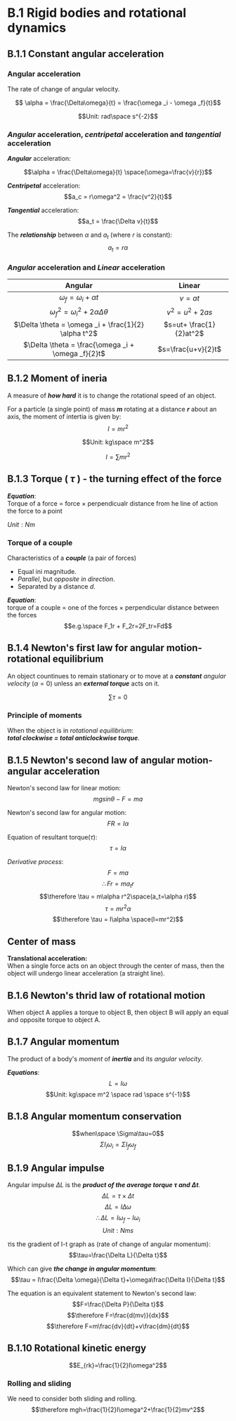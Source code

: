 # B.1 Rigid bodies and rotational dynamics
## B.1.1 Constant angular acceleration  
### Angular acceleration
The rate of change of angular velocity.  

$$ \alpha = \frac{\Delta\omega}{t} = \frac{\omega _i - \omega _f}{t}$$

$$Unit: rad\space s^{-2}$$

### ***Angular*** acceleration, ***centripetal*** acceleration and ***tangential*** acceleration


***Angular*** acceleration:

$$\alpha = \frac{\Delta\omega}{t} \space(\omega=\frac{v}{r})$$  

***Centripetal*** acceleration:   
$$a_c = r\omega^2 = \frac{v^2}{t}$$  

***Tangential*** acceleration:
$$a_t = \frac{\Delta v}{t}$$

The ***relationship*** between $\alpha$ and $a_t$ (where $r$ is constant):
$$a_t = r\alpha$$


### ***Angular*** acceleration and ***Linear*** acceleration


|Angular|Linear|
|:---:|:---:|
|$\omega _f = \omega _i + \alpha t$|$v=at$|
|$\omega _f^2 = \omega_i^2 + 2\alpha \Delta \theta$|$v^2=u^2+2as$|
|$\Delta \theta = \omega _i + \frac{1}{2} \alpha t^2$|$s=ut+ \frac{1}{2}at^2$|
|$\Delta \theta = \frac{\omega _i + \omega _f}{2}t$|$s=\frac{u+v}{2}t$|


## B.1.2 Moment of ineria
A measure of ***how hard*** it is to change the rotational speed of an object.  

For a particle (a single point) of mass ***m*** rotating at a distance ***r*** about an axis, the moment of intertia is given by: 
$$I = mr^2$$

$$Unit: kg\space m^2$$

$$I = \sum mr^2$$

## B.1.3 Torque ( $\tau$ ) - the turning effect of the force  
***Equation***:   
Torque of a force = force $\times$ perpendicualr distance from he line of action the force to a point

$Unit: Nm$

### Torque of a couple  
Characteristics of a ***couple*** (a pair of forces)
* Equal ini magnitude.  
* *Parallel*, but *opposite in direction*.  
* Separated by a distance $d$.  

***Equation***:  
torque of a couple = one of the forces $\times$ perpendicular distance between the forces
$$e.g.\space F_1r + F_2r=2F_tr=Fd$$

## B.1.4 Newton's first law for angular motion-rotational equilibrium  
An object countinues to remain stationary or to move at a ***constant*** *angular velocity* ($\alpha = 0$) unless an ***external torque*** acts on it.  

$$\sum \tau = 0$$

### Principle of moments  
When the object is in *rotational equilibrium*:  
***total clockwise = total anticlockwise torque***. 

## B.1.5 Newton's second law of angular motion-angular acceleration

Newton's second law for linear motion: 
$$mgsin\theta-F=ma$$

Newton's second law for angular motion:
$$FR=I\alpha$$

Equation of resultant torque($\tau$):
$$\tau = I\alpha$$

*Derivative process*:
$$F=ma$$
$$\therefore Fr=ma_tr$$
$$\therefore \tau = m\alpha r^2\space(a_t=\alpha r)$$
$$\tau = mr^2\alpha$$
$$\therefore \tau = I\alpha \space(I=mr^2)$$

## Center of mass
**Translational acceleration:**  
When a single force acts on an object through the center of mass, then the object will undergo linear acceleration (a straight line).  

## B.1.6 Newton's thrid law of rotational motion 
When object A applies a torque to object B, then object B will apply an equal and opposite torque to object A. 

## B.1.7 Angular momentum
The product of a body's *moment* of ***inertia*** and its *angular velocity*.  

***Equations***:
$$L=I\omega$$
$$Unit: kg\space m^2 \space rad \space s^{-1}$$

## B.1.8 Angular momentum conservation
$$when\space \Sigma\tau=0$$
$$\Sigma I_i \omega_i=\Sigma I_f\omega_f$$

## B.1.9 Angular impulse
Angular impulse $\Delta L$ is the ***product of the average torque $\tau$ and $\Delta t$***.
$$\Delta L = \tau \times \Delta t$$
$$\Delta L = I\Delta \omega$$
$$\therefore \Delta L = I\omega_f-I\omega_i$$
$$Unit:Nms$$  

$\tau$is the gradient of I-t graph as (rate of change of angular momentum):  
$$\tau=\frac{\Delta L}{\Delta t}$$

Which can give ***the change in angular momentum***:
$$\tau = I\frac{\Delta \omega}{\Delta t}+\omega\frac{\Delta I}{\Delta t}$$



The equation is an equivalent statement to Newton's second law:  
$$F=\frac{\Delta P}{\Delta t}$$
$$\therefore F=\frac{d(mv)}{dx}$$
$$\therefore F=m\frac{dv}{dt}+v\frac{dm}{dt}$$

## B.1.10 Rotational kinetic energy
$$E_{rk}=\frac{1}{2}I\omega^2$$

### Rolling and sliding
We need to consider both sliding and rolling. 
$$\therefore mgh=\frac{1}{2}I\omega^2+\frac{1}{2}mv^2$$
